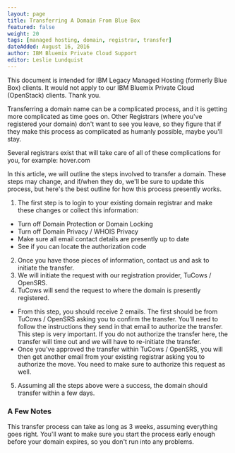 ```yaml
---
layout: page
title: Transferring A Domain From Blue Box
featured: false
weight: 20
tags: [managed hosting, domain, registrar, transfer]
dateAdded: August 16, 2016
author: IBM Bluemix Private Cloud Support
editor: Leslie Lundquist
---
```


This document is intended for IBM Legacy Managed Hosting (formerly Blue Box) clients. It would not apply to our IBM Bluemix Private Cloud (OpenStack) clients. Thank you.

Transferring a domain name can be a complicated process, and it is getting more complicated as time goes on. Other Registrars (where you've registered your domain) don't want to see you leave, so they figure that if they make this process as complicated as humanly possible, maybe you'll stay.

Several registrars exist that will take care of all of these complications for you, for example: hover.com

In this article, we will outline the steps involved to transfer a domain. These steps may change, and if/when they do, we'll be sure to update this process, but here's the best outline for how this process presently works.

1. The first step is to login to your existing domain registrar and make these changes or collect this information:
  * Turn off Domain Protection or Domain Locking
  * Turn off Domain Privacy / WHOIS Privacy
  * Make sure all email contact details are presently up to date
  * See if you can locate the authorization code
2. Once you have those pieces of information, contact us and ask to initiate the transfer.
3. We will initiate the request with our registration provider, TuCows / OpenSRS.
4. TuCows will send the request to where the domain is presently registered.
  * From this step, you should receive 2 emails. The first should be from TuCows / OpenSRS asking you to confirm the transfer. You'll need to follow the instructions they send in that email to authorize the transfer. This step is very important. If you do not authorize the transfer here, the transfer will time out and we will have to re-initiate the transfer.
  * Once you've approved the transfer within TuCows / OpenSRS, you will then get another email from your existing registrar asking you to authorize the move. You need to make sure to authorize this request as well.
5. Assuming all the steps above were a success, the domain should transfer within a few days.

### A Few Notes

This transfer process can take as long as 3 weeks, assuming everything goes right. You'll want to make sure you start the process early enough before your domain expires, so you don't run into any problems.
